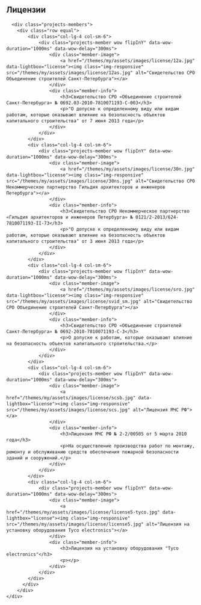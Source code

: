 <!--t Лицензии t-->
<!--d Лицензии компании СКС d-->

 <section id="page-content">
	<div class="container">
      <div class="heading wow fadeInUp" data-wow-duration="1000ms" data-wow-delay="300ms">
        <div class="row">
          <div class="text-center col-sm-8 col-sm-offset-2">
				<h1>Лицензии</h1>
          </div>
        </div> 
      </div>
	  
      <div class="projects-members">
        <div class="row equal">
			<div class="col-lg-4 col-sm-6">
				<div class="projects-member wow flipInY" data-wow-duration="1000ms" data-wow-delay="300ms">
					<div class="member-image">
						<a href="/themes/my/assets/images/license/12a.jpg" data-lightbox="license"><img class="img-responsive" src="/themes/my/assets/images/license/12as.jpg" alt="Свидетельство СРО Объединение строителей Санкт-Петербурга"></a> 
					</div>
					<div class="member-info">
						<h3>Свидетельство СРО «Объединение строителей Санкт-Петербурга» № 0692.03-2010-7810071193-С-003</h3>
						<p>"О допуске к определенному виду или видам работам, которые оказывают влияние на безопасность объектов капитального строительства" от 7 июня 2013 года</p>
					</div>
				</div>
            </div>
			<div class="col-lg-4 col-sm-6">
				<div class="projects-member wow flipInY" data-wow-duration="1000ms" data-wow-delay="300ms">
					<div class="member-image">
						<a href="/themes/my/assets/images/license/30n.jpg" data-lightbox="license"><img class="img-responsive" src="/themes/my/assets/images/license/30ns.jpg" alt="Свидетельство СРО Некоммерческое партнерство Гильдия архитекторов и инженеров Петербурга"></a> 
					</div>
					<div class="member-info">
						<h3>Свидетельство СРО Некоммерческое партнерство «Гильдия архитекторов и инженеров Петербурга» № 0121/2-2013/624-7810071193-II-73</h3>
						<p>"О допуске к определенному виду или видам работам, которые оказывают влияние на безопасность объектов капитального строительства" от 3 июня 2013 года</p>
					</div>
				</div>
            </div>
			<div class="col-lg-4 col-sm-6">
				<div class="projects-member wow flipInY" data-wow-duration="1000ms" data-wow-delay="300ms">
					<div class="member-image">
						<a href="/themes/my/assets/images/license/sro.jpg" data-lightbox="license"><img class="img-responsive" src="/themes/my/assets/images/license/svid_sm.jpg" alt="Свидетельство СРО Объединение строителей Санкт-Петербурга"></a> 
					</div>
					<div class="member-info">
						<h3>Свидетельство СРО «Объединение строителей Санкт-Петербурга» № 0692-2010-7810071193-С-3</h3>
						<p>О допуске к работам, которые оказывают влияние на безопасность объектов капитального строительства.</p>
					</div>
				</div>
            </div>
			<div class="col-lg-4 col-sm-6">
				<div class="projects-member wow flipInY" data-wow-duration="1000ms" data-wow-delay="300ms">
					<div class="member-image">
						<a href="/themes/my/assets/images/license/scsb.jpg" data-lightbox="license"><img class="img-responsive" src="/themes/my/assets/images/license/scs.jpg" alt="Лицензия МЧС РФ"></a> 
					</div>
					<div class="member-info">
						<h3>Лицензия МЧС РФ № 2-2/00505 от 5 марта 2010 года</h3>
						<p>На осуществление производства работ по монтажу, ремонту и обслуживанию средств обеспечения пожарной безопасности зданий и сооружений.</p>
					</div>
				</div>
            </div>
			<div class="col-lg-4 col-sm-6">
				<div class="projects-member wow flipInY" data-wow-duration="1000ms" data-wow-delay="300ms">
					<div class="member-image">
						<a href="/themes/my/assets/images/license/license5-tyco.jpg" data-lightbox="license"><img class="img-responsive" src="/themes/my/assets/images/license/license5.jpg" alt="Лицензия на установку оборудования Tyco electronics"></a> 
					</div>
					<div class="member-info">
						<h3>Лицензия на установку оборудования "Tyco electronics"</h3>
						<p></p>
					</div>
				</div>
            </div>
          </div>
        </div>
	</div>
  </section><!--/#page-content-->
